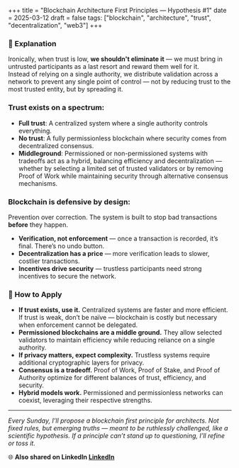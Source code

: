 +++
title = "Blockchain Architecture First Principles — Hypothesis #1"
date = 2025-03-12
draft = false
tags: ["blockchain", "architecture", "trust", "decentralization", "web3"]
+++
### 💭 Explanation
Ironically, when trust is low, **we shouldn't eliminate it** — we must bring in untrusted participants as a last resort and reward them well for it.  
Instead of relying on a single authority, we distribute validation across a network to prevent any single point of control — not by reducing trust to the most trusted entity, but by spreading it.

### Trust exists on a spectrum:
- **Full trust**: A centralized system where a single authority controls everything.  
- **No trust**: A fully permissionless blockchain where security comes from decentralized consensus.  
- **Middleground**: Permissioned or non-permissioned systems with tradeoffs act as a hybrid, balancing efficiency and decentralization — whether by selecting a limited set of trusted validators or by removing Proof of Work while maintaining security through alternative consensus mechanisms.

### Blockchain is defensive by design:
Prevention over correction. The system is built to stop bad transactions **before** they happen.

- **Verification, not enforcement** — once a transaction is recorded, it’s final. There’s no undo button.  
- **Decentralization has a price** — more verification leads to slower, costlier transactions.  
- **Incentives drive security** — trustless participants need strong incentives to secure the network.

### 🥷 How to Apply

- **If trust exists, use it.** Centralized systems are faster and more efficient. If trust is weak, don’t be naïve — blockchain is costly but necessary when enforcement cannot be delegated.  
- **Permissioned blockchains are a middle ground.** They allow selected validators to maintain efficiency while reducing reliance on a single authority.  
- **If privacy matters, expect complexity.** Trustless systems require additional cryptographic layers for privacy.  
- **Consensus is a tradeoff.** Proof of Work, Proof of Stake, and Proof of Authority optimize for different balances of trust, efficiency, and security.  
- **Hybrid models work.** Permissioned and permissionless networks can coexist, leveraging their respective strengths.

---

_Every Sunday, I’ll propose a blockchain first principle for architects. Not fixed rules, but emerging truths — meant to be ruthlessly challenged, like a scientific hypothesis. If a principle can’t stand up to questioning, I’ll refine or toss it._


🌐 **Also shared on LinkedIn [LinkedIn](https://www.linkedin.com/posts/shanedeconinck_blockchain-trust-decentralization-activity-7304438628519194624-cPiZ)**